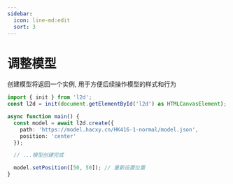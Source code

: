 ```yaml
---
sidebar:
  icon: line-md:edit
  sort: 3
---
```


# 调整模型

创建模型将返回一个实例, 用于方便后续操作模型的样式和行为

```ts
import { init } from 'l2d';
const l2d = init(document.getElementById('l2d') as HTMLCanvasElement);

async function main() {
  const model = await l2d.create({
    path: 'https://model.hacxy.cn/HK416-1-normal/model.json',
    position: 'center'
  });

  // ...模型创建完成

  model.setPosition([50, 50]); // 重新设置位置
}
```

<!--@include: ../../api/classes/Model.md-->
